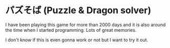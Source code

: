 # パズそば (Puzzle & Dragon solver)
I have been playing this game for more than 2000 days and it is also around the time when I started programming. Lots of great memories. 

I don't know if this is even gonna work or not but I want to try it out.

